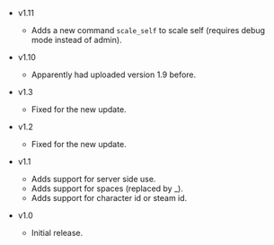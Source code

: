 - v1.11
  - Adds a new command `scale_self` to scale self (requires debug mode instead of admin).

- v1.10
  - Apparently had uploaded version 1.9 before.

- v1.3
  - Fixed for the new update.

- v1.2
  - Fixed for the new update.

- v1.1
  - Adds support for server side use.
  - Adds support for spaces (replaced by _).
  - Adds support for character id or steam id.

- v1.0
  - Initial release.
